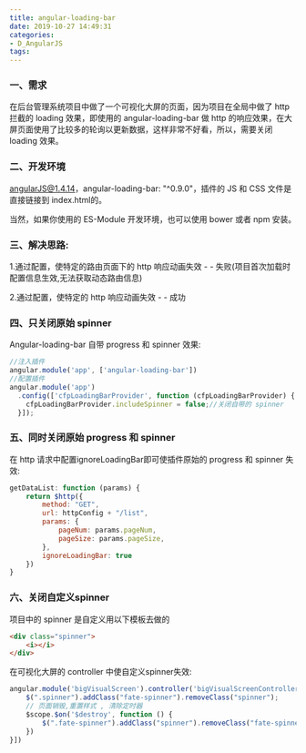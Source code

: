 ```yaml
---
title: angular-loading-bar
date: 2019-10-27 14:49:31
categories: 
- D_AngularJS
tags:
---
```


### 一、需求

在后台管理系统项目中做了一个可视化大屏的页面，因为项目在全局中做了 http 拦截的 loading 效果，即使用的 angular-loading-bar 做 http 的响应效果，在大屏页面使用了比较多的轮询以更新数据，这样非常不好看，所以，需要关闭 loading 效果。

### 二、开发环境

angularJS@1.4.14，angular-loading-bar: "^0.9.0"，插件的 JS 和 CSS 文件是直接链接到 index.html的。

当然，如果你使用的 ES-Module 开发环境，也可以使用 bower 或者 npm 安装。

### 三、解决思路:

1.通过配置，使特定的路由页面下的 http 响应动画失效 - - 失败(项目首次加载时配置信息生效,无法获取动态路由信息)

2.通过配置，使特定的 http 响应动画失效 - - 成功

###  四、只关闭原始 spinner

Angular-loading-bar 自带 progress 和 spinner 效果:

```js
//注入插件
angular.module('app', ['angular-loading-bar'])
//配置插件
angular.module('app')
  .config(['cfpLoadingBarProvider', function (cfpLoadingBarProvider) {
    cfpLoadingBarProvider.includeSpinner = false;//关闭自带的 spinner
  }]);
```

###   五、同时关闭原始 progress 和 spinner

在 http 请求中配置ignoreLoadingBar即可使插件原始的 progress 和 spinner 失效:

```js
getDataList: function (params) {
    return $http({
        method: "GET",
        url: httpConfig + "/list",
        params: {
            pageNum: params.pageNum,
            pageSize: params.pageSize,
        },
        ignoreLoadingBar: true
    })
}
```

### 六、关闭自定义spinner

项目中的 spinner 是自定义用以下模板去做的

```html
<div class="spinner">
    <i></i>
</div>
```



在可视化大屏的 controller 中使自定义spinner失效:

```js
angular.module('bigVisualScreen').controller('bigVisualScreenController', ['$scope', '$state', function ($scope, $state) {
    $(".spinner").addClass("fate-spinner").removeClass("spinner");
    // 页面销毁,重置样式 , 清除定时器
    $scope.$on('$destroy', function () {
        $(".fate-spinner").addClass("spinner").removeClass("fate-spinner");
    })
}])
```




